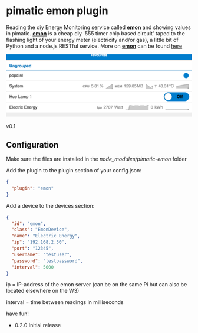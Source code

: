 pimatic emon plugin
=======================

Reading the diy Energy Monitoring service called [**emon**](https://github.com/dkroeske/emon-server) and showing values in pimatic. [**emon**](https://github.com/dkroeske/emon-server) is a cheap diy '555 timer chip based circuit' taped to the flashing light of your energy meter (electricity and/or gas), a little bit of Python and a node.js RESTful service. More on [**emon**](https://github.com/dkroeske/emon-server) can be found [here](https://github.com/dkroeske/emon-server)

![alt tag](https://github.com/dkroeske/pimatic-emon/blob/master/images/ipu-pimatic.png)

v0.1

Configuration
-------------

Make sure the files are installed in the *node_modules/pimatic-emon* folder

Add the plugin to the plugin section of your config.json:

```json
{
  "plugin": "emon"
}
```

Add a device to the devices section:

```json
{
  "id": "emon",
  "class": "EmonDevice",
  "name": "Electric Energy",
  "ip": "192.168.2.50",
  "port": "12345",
  "username": "testuser",
  "password": "testpassword",
  "interval": 5000
}
```

ip = IP-address of the emon server (can be on the same Pi but can also be located elsewhere on the W3)

interval = time between readings in milliseconds

have fun!

* 0.2.0 Initial release
